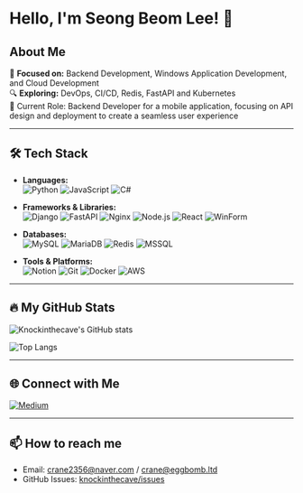 # Hello, I'm Seong Beom Lee! 👋

## About Me

🎯 **Focused on:** Backend Development, Windows Application Development, and Cloud Development  
🔍 **Exploring:** DevOps, CI/CD, Redis, FastAPI and Kubernetes  
🚀 Current Role: Backend Developer for a mobile application, focusing on API design and deployment to create a seamless user experience

---

## 🛠️ Tech Stack

- **Languages:**  
  ![Python](https://img.shields.io/badge/-Python-3776AB?style=flat-square&logo=python&logoColor=white) 
  ![JavaScript](https://img.shields.io/badge/-JavaScript-F7DF1E?style=flat-square&logo=javascript&logoColor=black) 
  ![C#](https://img.shields.io/badge/-C%23-239120?style=flat-square&logo=c-sharp&logoColor=white)

- **Frameworks & Libraries:**  
  ![Django](https://img.shields.io/badge/-Django-092E20?style=flat-square&logo=django&logoColor=white) 
  ![FastAPI](https://img.shields.io/badge/-FastAPI-009688?style=flat-square&logo=fastapi&logoColor=white)
  ![Nginx](https://img.shields.io/badge/-Nginx-269539?style=flat-square&logo=nginx&logoColor=white)
  ![Node.js](https://img.shields.io/badge/-Node.js-339933?style=flat-square&logo=node.js&logoColor=white) 
  ![React](https://img.shields.io/badge/-React-61DAFB?style=flat-square&logo=react&logoColor=black) 
  ![WinForm](https://img.shields.io/badge/-WinForm-0078D6?style=flat-square&logo=microsoft&logoColor=white)

- **Databases:**  
  ![MySQL](https://img.shields.io/badge/-MySQL-4479A1?style=flat-square&logo=mysql&logoColor=white) 
  ![MariaDB](https://img.shields.io/badge/-MariaDB-003545?style=flat-square&logo=mariadb&logoColor=white)
  ![Redis](https://img.shields.io/badge/-Redis-DC382D?style=flat-square&logo=redis&logoColor=white)
  ![MSSQL](https://img.shields.io/badge/-MSSQL-CC2927?style=flat-square&logo=microsoft-sql-server&logoColor=white)

- **Tools & Platforms:**  
  ![Notion](https://img.shields.io/badge/-Notion-000000?style=flat-square&logo=notion&logoColor=white) 
  ![Git](https://img.shields.io/badge/-Git-F05032?style=flat-square&logo=git&logoColor=white) 
  ![Docker](https://img.shields.io/badge/-Docker-2496ED?style=flat-square&logo=docker&logoColor=white) 
  ![AWS](https://img.shields.io/badge/-AWS-232F3E?style=flat-square&logo=amazon-aws&logoColor=white)

---

## 🔥 My GitHub Stats

![Knockinthecave's GitHub stats](https://github-readme-stats.vercel.app/api?username=knockinthecave&show_icons=true&theme=radical)

![Top Langs](https://github-readme-stats.vercel.app/api/top-langs/?username=knockinthecave&layout=compact&theme=radical)

---

## 🌐 Connect with Me

[![Medium](https://img.shields.io/badge/-Medium-12100E?style=flat-square&logo=medium&logoColor=white)](https://medium.com/@crane2356)

---

## 📫 How to reach me

- Email: crane2356@naver.com / crane@eggbomb.ltd
- GitHub Issues: [knockinthecave/issues](https://github.com/knockinthecave/knockinthecave/issues)
